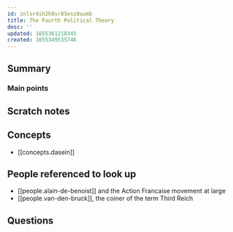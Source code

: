 ```yaml
---
id: znlsr4ih2h0sr85esz8uumb
title: The Fourth Political Theory
desc: ''
updated: 1655361218345
created: 1655349535746
---
```


## Summary

### Main points

## Scratch notes

## Concepts
- [[concepts.dasein]]

## People referenced to look up
- [[people.alain-de-benoist]] and the Action Francaise movement at large
- [[people.van-den-bruck]], the coiner of the term Third Reich

## Questions
